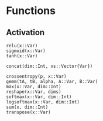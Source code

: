 # Functions

## Activation
```@docs
relu(x::Var)
sigmoid(x::Var)
tanh(x::Var)
```

```@docs
concat(dim::Int, xs::Vector{Var})

crossentropy(p, x::Var)
gemm(tA, tB, alpha, A::Var, B::Var)
max(x::Var, dim::Int)
reshape(x::Var, dims)
softmax(x::Var, dim::Int)
logsoftmax(x::Var, dim::Int)
sum(x, dim::Int)
transpose(x::Var)
```
